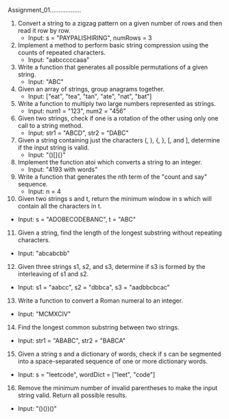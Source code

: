 Assignment_01..................

1. Convert a string to a zigzag pattern on a given number of rows and then read it row by row.
   - Input: s = "PAYPALISHIRING", numRows = 3
2. Implement a method to perform basic string compression using the counts of repeated characters.
   - Input: "aabcccccaaa"
3. Write a function that generates all possible permutations of a given string.
   - Input: "ABC"
4. Given an array of strings, group anagrams together.
   - Input: ["eat", "tea", "tan", "ate", "nat", "bat"]
5. Write a function to multiply two large numbers represented as strings.
   - Input: num1 = "123", num2 = "456"
6. Given two strings, check if one is a rotation of the other using only one call to a string method.
   - Input: str1 = "ABCD", str2 = "DABC"
7. Given a string containing just the characters (, ), {, }, [, and ], determine if the input string is valid.
   - Input: "()[]{}"
8. Implement the function atoi which converts a string to an integer.
   - Input: "4193 with words"
9. Write a function that generates the nth term of the "count and say" sequence.
   - Input: n = 4
10. Given two strings s and t, return the minimum window in s which will contain all the characters in t.
   - Input: s = "ADOBECODEBANC", t = "ABC"
11. Given a string, find the length of the longest substring without repeating characters.
   - Input: "abcabcbb"
12. Given three strings s1, s2, and s3, determine if s3 is formed by the interleaving of s1 and s2.
   - Input: s1 = "aabcc", s2 = "dbbca", s3 = "aadbbcbcac"
13. Write a function to convert a Roman numeral to an integer.
   - Input: "MCMXCIV"
14. Find the longest common substring between two strings.
   - Input: str1 = "ABABC", str2 = "BABCA"
15. Given a string s and a dictionary of words, check if s can be segmented into a space-separated sequence of one or more dictionary words.
   - Input: s = "leetcode", wordDict = ["leet", "code"]
16. Remove the minimum number of invalid parentheses to make the input string valid. Return all possible results.
   - Input: "()())()"

